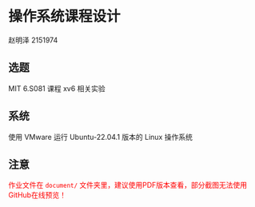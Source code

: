 # 操作系统课程设计
赵明泽 2151974
## 选题
MIT 6.S081 课程 xv6 相关实验

## 系统

使用 VMware 运行 Ubuntu-22.04.1 版本的 Linux 操作系统

## 注意

<font color = "red">作业文件在 `document/` 文件夹里，建议使用PDF版本查看，部分截图无法使用GitHub在线预览！</font>
